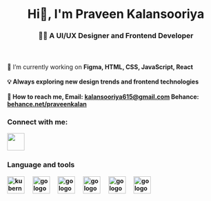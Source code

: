 
###

<h1 align="center">Hi👋, I'm Praveen Kalansooriya</h1>

###

<h3 align="center" >👩‍💻 A UI/UX Designer and Frontend Developer</h3>

###
<br>
<p align="left">🔭 I’m currently working on <b>Figma, HTML, CSS, JavaScript, React<b><br><br>💡 Always exploring new design trends and frontend technologies<br><br> 🔗 How to reach me, Email: <a href="mailto:kalansooriya615@gmail.com">kalansooriya615@gmail.com</a>
 Behance: <a href="https://www.behance.net/praveenkalan" target="_blank">behance.net/praveenkalan</a>
</p>


###

<h3 align="left">Connect with me:</h3>
<a href="https://www.linkedin.com/in/praveen-kalansooriya" target="_blank">
<img src="https://github.com/Praveenmkl/demo/blob/main/Untitled-1.png?raw=true" width="40px" height="40px">
</a>



###

<h3 align="left">Language and tools</h3>


<div align="left">


  <img src="https://cdn.jsdelivr.net/gh/devicons/devicon/icons//figma/figma-original.svg" height="40" alt="kubernetes logo"  />
  <img width="12" />
  <img src="https://cdn.jsdelivr.net/gh/devicons/devicon/icons//photoshop/photoshop-original.svg" height="40" alt="go logo"  />
  <img width="12" />
  <img src="https://cdn.jsdelivr.net/gh/devicons/devicon/icons/html5/html5-original.svg" height="40" alt="go logo"  />
  <img width="12" />
  <img src="https://cdn.jsdelivr.net/gh/devicons/devicon/icons/css3/css3-original.svg" height="40" alt="go logo"  />
  <img width="12" />
  <img src="https://cdn.jsdelivr.net/gh/devicons/devicon/icons/javascript/javascript-original.svg" height="40" alt="go logo"  />
  <img width="12" />
   <img src="https://cdn.jsdelivr.net/gh/devicons/devicon/icons/react/react-original.svg" height="40" alt="go logo"  />
  <img width="12" />

</div>

###
